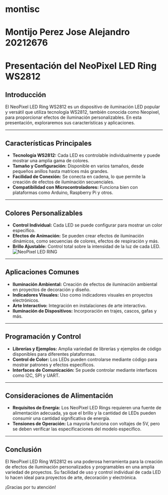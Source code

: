 # montisc
# Montijo Perez Jose Alejandro 20212676

# Presentación del NeoPixel LED Ring WS2812

## Introducción

El NeoPixel LED Ring WS2812 es un dispositivo de iluminación LED popular y versátil que utiliza tecnología WS2812, también conocida como Neopixel, para proporcionar efectos de iluminación personalizables. En esta presentación, exploraremos sus características y aplicaciones.

---

## Características Principales

- **Tecnología WS2812:** Cada LED es controlable individualmente y puede mostrar una amplia gama de colores.
- **Tamaño y Configuración:** Disponible en varios tamaños, desde pequeños anillos hasta matrices más grandes.
- **Facilidad de Conexión:** Se conecta en cadena, lo que permite la creación de efectos de iluminación secuenciales.
- **Compatibilidad con Microcontroladores:** Funciona bien con plataformas como Arduino, Raspberry Pi y otros.

---

## Colores Personalizables

- **Control Individual:** Cada LED se puede configurar para mostrar un color específico.
- **Efectos de Animación:** Se pueden crear efectos de iluminación dinámicos, como secuencias de colores, efectos de respiración y más.
- **Brillo Ajustable:** Control total sobre la intensidad de la luz de cada LED.
![NeoPixel LED RING]("led1.jpg")
---

## Aplicaciones Comunes

- **Iluminación Ambiental:** Creación de efectos de iluminación ambiental en proyectos de decoración y diseño.
- **Indicadores Visuales:** Uso como indicadores visuales en proyectos electrónicos.
- **Arte Interactivo:** Integración en instalaciones de arte interactivo.
- **Iluminación de Dispositivos:** Incorporación en trajes, cascos, gafas y más.

---

## Programación y Control

- **Librerías y Ejemplos:** Amplia variedad de librerías y ejemplos de código disponibles para diferentes plataformas.
- **Control de Color:** Los LEDs pueden controlarse mediante código para mostrar patrones y efectos específicos.
- **Interfaces de Comunicación:** Se puede controlar mediante interfaces como I2C, SPI y UART.

---

## Consideraciones de Alimentación

- **Requisitos de Energía:** Los NeoPixel LED Rings requieren una fuente de alimentación adecuada, ya que el brillo y la cantidad de LEDs pueden consumir una cantidad significativa de energía.
- **Tensiones de Operación:** La mayoría funciona con voltajes de 5V, pero se deben verificar las especificaciones del modelo específico.

---

## Conclusión

El NeoPixel LED Ring WS2812 es una poderosa herramienta para la creación de efectos de iluminación personalizados y programables en una amplia variedad de proyectos. Su facilidad de uso y control individual de cada LED lo hacen ideal para proyectos de arte, decoración y electrónica.

¡Gracias por tu atención!


